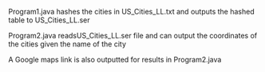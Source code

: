 Program1.java hashes the cities in US_Cities_LL.txt and outputs the hashed table to US_Cities_LL.ser

Program2.java readsUS_Cities_LL.ser file and can output the coordinates of the cities given the name of the city

A Google maps link is also outputted for results in Program2.java
